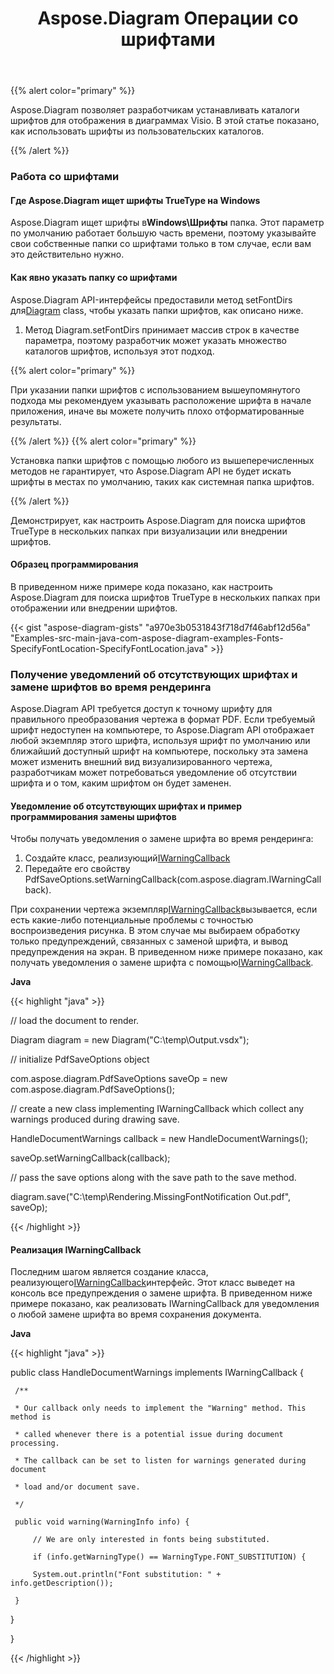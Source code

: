 ﻿---
title: Aspose.Diagram Операции со шрифтами
type: docs
weight: 170
url: /ru/java/aspose-diagram-font-operations/
---
{{% alert color="primary" %}} 

Aspose.Diagram позволяет разработчикам устанавливать каталоги шрифтов для отображения в диаграммах Visio. В этой статье показано, как использовать шрифты из пользовательских каталогов.

{{% /alert %}} 
### **Работа со шрифтами**
#### **Где Aspose.Diagram ищет шрифты TrueType на Windows**
 Aspose.Diagram ищет шрифты в**Windows\Шрифты** папка. Этот параметр по умолчанию работает большую часть времени, поэтому указывайте свои собственные папки со шрифтами только в том случае, если вам это действительно нужно.
#### **Как явно указать папку со шрифтами**
 Aspose.Diagram API-интерфейсы предоставили метод setFontDirs для[Diagram](https://reference.aspose.com/diagram/java/com.aspose.diagram/diagram) class, чтобы указать папки шрифтов, как описано ниже.

1. Метод Diagram.setFontDirs принимает массив строк в качестве параметра, поэтому разработчик может указать множество каталогов шрифтов, используя этот подход.

{{% alert color="primary" %}} 

При указании папки шрифтов с использованием вышеупомянутого подхода мы рекомендуем указывать расположение шрифта в начале приложения, иначе вы можете получить плохо отформатированные результаты.

{{% /alert %}} {{% alert color="primary" %}} 

Установка папки шрифтов с помощью любого из вышеперечисленных методов не гарантирует, что Aspose.Diagram API не будет искать шрифты в местах по умолчанию, таких как системная папка шрифтов.

{{% /alert %}} 

Демонстрирует, как настроить Aspose.Diagram для поиска шрифтов TrueType в нескольких папках при визуализации или внедрении шрифтов.
#### **Образец программирования**
В приведенном ниже примере кода показано, как настроить Aspose.Diagram для поиска шрифтов TrueType в нескольких папках при отображении или внедрении шрифтов.

{{< gist "aspose-diagram-gists" "a970e3b0531843f718d7f46abf12d56a" "Examples-src-main-java-com-aspose-diagram-examples-Fonts-SpecifyFontLocation-SpecifyFontLocation.java" >}}
### **Получение уведомлений об отсутствующих шрифтах и замене шрифтов во время рендеринга**
Aspose.Diagram API требуется доступ к точному шрифту для правильного преобразования чертежа в формат PDF. Если требуемый шрифт недоступен на компьютере, то Aspose.Diagram API отображает любой экземпляр этого шрифта, используя шрифт по умолчанию или ближайший доступный шрифт на компьютере, поскольку эта замена может изменить внешний вид визуализированного чертежа, разработчикам может потребоваться уведомление об отсутствии шрифта и о том, каким шрифтом он будет заменен.
#### **Уведомление об отсутствующих шрифтах и пример программирования замены шрифтов**
Чтобы получать уведомления о замене шрифта во время рендеринга:

1. Создайте класс, реализующий[IWarningCallback](https://reference.aspose.com/diagram/java/com.aspose.diagram/IWarningCallback)
1. Передайте его свойству PdfSaveOptions.setWarningCallback(com.aspose.diagram.IWarningCallback).

При сохранении чертежа экземпляр[IWarningCallback](https://reference.aspose.com/diagram/java/com.aspose.diagram/IWarningCallback)вызывается, если есть какие-либо потенциальные проблемы с точностью воспроизведения рисунка. В этом случае мы выбираем обработку только предупреждений, связанных с заменой шрифта, и вывод предупреждения на экран. В приведенном ниже примере показано, как получать уведомления о замене шрифта с помощью[IWarningCallback](https://reference.aspose.com/diagram/java/com.aspose.diagram/IWarningCallback).

**Java**

{{< highlight "java" >}}

 // load the document to render.

Diagram diagram = new Diagram("C:\\temp\\Output.vsdx");


// initialize PdfSaveOptions object

com.aspose.diagram.PdfSaveOptions saveOp = new com.aspose.diagram.PdfSaveOptions();

// create a new class implementing IWarningCallback which collect any warnings produced during drawing save.

HandleDocumentWarnings callback = new HandleDocumentWarnings();

saveOp.setWarningCallback(callback);



// pass the save options along with the save path to the save method.

diagram.save("C:\\temp\\Rendering.MissingFontNotification Out.pdf", saveOp);

{{< /highlight >}}
#### **Реализация IWarningCallback**
Последним шагом является создание класса, реализующего[IWarningCallback](https://reference.aspose.com/diagram/java/com.aspose.diagram/IWarningCallback)интерфейс. Этот класс выведет на консоль все предупреждения о замене шрифта. В приведенном ниже примере показано, как реализовать IWarningCallback для уведомления о любой замене шрифта во время сохранения документа.



**Java**

{{< highlight "java" >}}

 public class HandleDocumentWarnings implements IWarningCallback {

     /**

     * Our callback only needs to implement the "Warning" method. This method is

     * called whenever there is a potential issue during document processing.

     * The callback can be set to listen for warnings generated during document

     * load and/or document save.

     */

     public void warning(WarningInfo info) {

         // We are only interested in fonts being substituted.

         if (info.getWarningType() == WarningType.FONT_SUBSTITUTION) {

         System.out.println("Font substitution: " + info.getDescription());

     }

 }

}

{{< /highlight >}}
